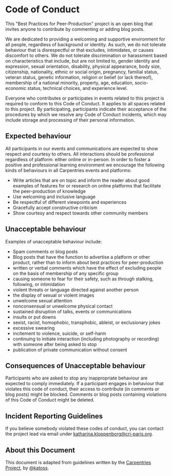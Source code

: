 # Code of Conduct

This "Best Practices for Peer-Production" project is an open blog that invites anyone to contribute by commenting or adding blog posts. 

We are dedicated to providing a welcoming and supportive environment for all people, regardless of background or identity. As such, we do not tolerate behaviour that is disrespectful or that excludes, intimidates, or causes discomfort to others. We do not tolerate discrimination or harassment based on characteristics that include, but are not limited to, gender identity and expression, sexual orientation, disability, physical appearance, body size, citizenship, nationality, ethnic or social origin, pregnancy, familial status, veteran status, genetic information, religion or belief (or lack thereof), membership of a national minority, property, age, education, socio-economic status, technical choices, and experience level.

Everyone who contributes or participates in events related to this project is required to conform to this Code of Conduct. It applies to all spaces related to this project. By participating, participants indicate their acceptance of the procedures by which we resolve any Code of Conduct incidents, which may include storage and processing of their personal information.

## Expected behaviour

All participants in our events and communications are expected to show respect and courtesy to others. All interactions should be professional regardless of platform: either online or in-person. In order to foster a positive and professional learning environment we encourage the following kinds of behaviours in all Carpentries events and platforms:

- Write articles that are on topic and inform the reader about good examples of features for or research on online platforms that facilitate the peer-production of knowledge
- Use welcoming and inclusive language
- Be respectful of different viewpoints and experiences
- Gracefully accept constructive criticism
- Show courtesy and respect towards other community members


## Unacceptable behaviour

Examples of unacceptable behaviour include:

- Spam comments or blog posts
- Blog posts that have the function to advertise a platform or other product, rather than to inform about best practices for peer-production
- written or verbal comments which have the effect of excluding people on the basis of membership of any specific group
- causing someone to fear for their safety, such as through stalking, following, or intimidation
- violent threats or language directed against another person
- the display of sexual or violent images
- unwelcome sexual attention
- nonconsensual or unwelcome physical contact
- sustained disruption of talks, events or communications
- insults or put downs
- sexist, racist, homophobic, transphobic, ableist, or exclusionary jokes
- excessive swearing
- incitement to violence, suicide, or self-harm
- continuing to initiate interaction (including photography or recording) with someone after being asked to stop
- publication of private communication without consent

## Consequences of Unacceptable behaviour

Participants who are asked to stop any inappropriate behaviour are expected to comply immediately. If a participant engages in behaviour that violates this code of conduct, their access to contribute (in comments or blog posts) might be blocked. Comments or blog posts containing violations of this Code of Conduct might be deleted. 

## Incident Reporting Guidelines

If you believe somebody violated these codes of conduct, you can contact the project lead via email under katharina.kloppenborg@cri-paris.org.

## About this Document
This document is adapted from guidelines written by the [Carpentries Project](https://docs.carpentries.org/topic_folders/policies/code-of-conduct.html), by [@katoss](https://github.com/katoss).
